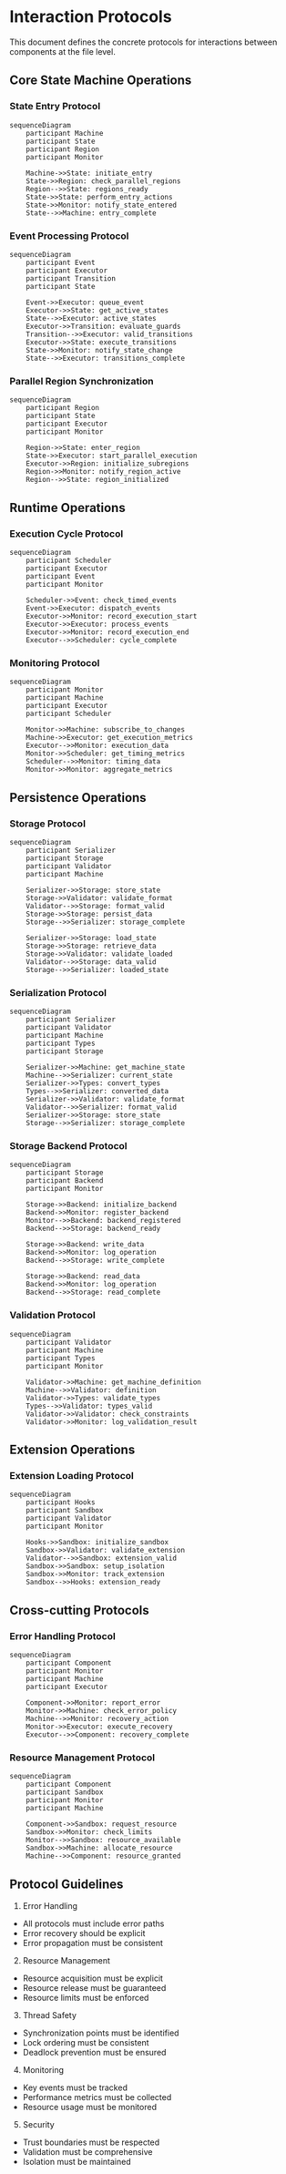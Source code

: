 # Interaction Protocols

This document defines the concrete protocols for interactions between components at the file level.

## Core State Machine Operations

### State Entry Protocol

```mermaid
sequenceDiagram
    participant Machine
    participant State
    participant Region
    participant Monitor

    Machine->>State: initiate_entry
    State->>Region: check_parallel_regions
    Region-->>State: regions_ready
    State->>State: perform_entry_actions
    State->>Monitor: notify_state_entered
    State-->>Machine: entry_complete
```

### Event Processing Protocol

```mermaid
sequenceDiagram
    participant Event
    participant Executor
    participant Transition
    participant State
    
    Event->>Executor: queue_event
    Executor->>State: get_active_states
    State-->>Executor: active_states
    Executor->>Transition: evaluate_guards
    Transition-->>Executor: valid_transitions
    Executor->>State: execute_transitions
    State->>Monitor: notify_state_change
    State-->>Executor: transitions_complete
```

### Parallel Region Synchronization

```mermaid
sequenceDiagram
    participant Region
    participant State
    participant Executor
    participant Monitor

    Region->>State: enter_region
    State->>Executor: start_parallel_execution
    Executor->>Region: initialize_subregions
    Region->>Monitor: notify_region_active
    Region-->>State: region_initialized
```

## Runtime Operations

### Execution Cycle Protocol

```mermaid
sequenceDiagram
    participant Scheduler
    participant Executor
    participant Event
    participant Monitor

    Scheduler->>Event: check_timed_events
    Event->>Executor: dispatch_events
    Executor->>Monitor: record_execution_start
    Executor->>Executor: process_events
    Executor->>Monitor: record_execution_end
    Executor-->>Scheduler: cycle_complete
```

### Monitoring Protocol

```mermaid
sequenceDiagram
    participant Monitor
    participant Machine
    participant Executor
    participant Scheduler

    Monitor->>Machine: subscribe_to_changes
    Machine->>Executor: get_execution_metrics
    Executor-->>Monitor: execution_data
    Monitor->>Scheduler: get_timing_metrics
    Scheduler-->>Monitor: timing_data
    Monitor->>Monitor: aggregate_metrics
```

## Persistence Operations

### Storage Protocol

```mermaid
sequenceDiagram
    participant Serializer
    participant Storage
    participant Validator
    participant Machine

    Serializer->>Storage: store_state
    Storage->>Validator: validate_format
    Validator-->>Storage: format_valid
    Storage->>Storage: persist_data
    Storage-->>Serializer: storage_complete

    Serializer->>Storage: load_state
    Storage->>Storage: retrieve_data
    Storage->>Validator: validate_loaded
    Validator-->>Storage: data_valid
    Storage-->>Serializer: loaded_state
```

### Serialization Protocol

```mermaid
sequenceDiagram
    participant Serializer
    participant Validator
    participant Machine
    participant Types
    participant Storage

    Serializer->>Machine: get_machine_state
    Machine-->>Serializer: current_state
    Serializer->>Types: convert_types
    Types-->>Serializer: converted_data
    Serializer->>Validator: validate_format
    Validator-->>Serializer: format_valid
    Serializer->>Storage: store_state
    Storage-->>Serializer: storage_complete
```

### Storage Backend Protocol

```mermaid
sequenceDiagram
    participant Storage
    participant Backend
    participant Monitor

    Storage->>Backend: initialize_backend
    Backend->>Monitor: register_backend
    Monitor-->>Backend: backend_registered
    Backend-->>Storage: backend_ready

    Storage->>Backend: write_data
    Backend->>Monitor: log_operation
    Backend-->>Storage: write_complete

    Storage->>Backend: read_data
    Backend->>Monitor: log_operation
    Backend-->>Storage: read_complete
```

### Validation Protocol

```mermaid
sequenceDiagram
    participant Validator
    participant Machine
    participant Types
    participant Monitor

    Validator->>Machine: get_machine_definition
    Machine-->>Validator: definition
    Validator->>Types: validate_types
    Types-->>Validator: types_valid
    Validator->>Validator: check_constraints
    Validator->>Monitor: log_validation_result
```

## Extension Operations

### Extension Loading Protocol

```mermaid
sequenceDiagram
    participant Hooks
    participant Sandbox
    participant Validator
    participant Monitor

    Hooks->>Sandbox: initialize_sandbox
    Sandbox->>Validator: validate_extension
    Validator-->>Sandbox: extension_valid
    Sandbox->>Sandbox: setup_isolation
    Sandbox->>Monitor: track_extension
    Sandbox-->>Hooks: extension_ready
```

## Cross-cutting Protocols

### Error Handling Protocol

```mermaid
sequenceDiagram
    participant Component
    participant Monitor
    participant Machine
    participant Executor

    Component->>Monitor: report_error
    Monitor->>Machine: check_error_policy
    Machine-->>Monitor: recovery_action
    Monitor->>Executor: execute_recovery
    Executor-->>Component: recovery_complete
```

### Resource Management Protocol

```mermaid
sequenceDiagram
    participant Component
    participant Sandbox
    participant Monitor
    participant Machine

    Component->>Sandbox: request_resource
    Sandbox->>Monitor: check_limits
    Monitor-->>Sandbox: resource_available
    Sandbox->>Machine: allocate_resource
    Machine-->>Component: resource_granted
```

## Protocol Guidelines

1. Error Handling

- All protocols must include error paths
- Error recovery should be explicit
- Error propagation must be consistent

2. Resource Management

- Resource acquisition must be explicit
- Resource release must be guaranteed
- Resource limits must be enforced

3. Thread Safety

- Synchronization points must be identified
- Lock ordering must be consistent
- Deadlock prevention must be ensured

4. Monitoring

- Key events must be tracked
- Performance metrics must be collected
- Resource usage must be monitored

5. Security

- Trust boundaries must be respected
- Validation must be comprehensive
- Isolation must be maintained

